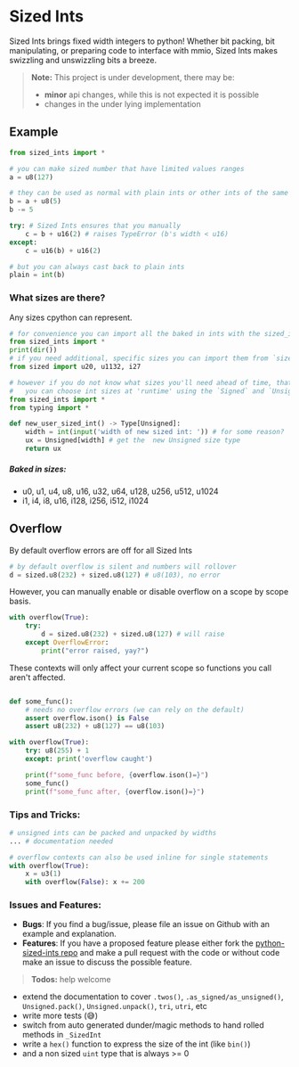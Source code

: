 # Sized Ints

Sized Ints brings fixed width integers to python! Whether bit packing, bit manipulating, or preparing code to interface with mmio, Sized Ints makes swizzling and unswizzling bits a breeze.

> __Note:__ This project is under development, there may be:
> - **minor** api changes, while this is not expected it is possible
> - changes in the under lying implementation

## Example
```python
from sized_ints import *

# you can make sized number that have limited values ranges
a = u8(127)

# they can be used as normal with plain ints or other ints of the same size
b = a + u8(5)
b -= 5

try: # Sized Ints ensures that you manually
    c = b + u16(2) # raises TypeError (b's width < u16)
except:
    c = u16(b) + u16(2)

# but you can always cast back to plain ints
plain = int(b)
```

### What sizes are there?
Any sizes cpython can represent.
```python
# for convenience you can import all the baked in ints with the sized_ints module
from sized_ints import *
print(dir())
# if you need additional, specific sizes you can import them from `sized`
from sized import u20, u1132, i27

# however if you do not know what sizes you'll need ahead of time, that's fine.
#   you can choose int sizes at 'runtime' using the `Signed` and `Unsigned` types
from sized_ints import *
from typing import *

def new_user_sized_int() -> Type[Unsigned]:
    width = int(input('width of new sized int: ')) # for some reason?
    ux = Unsigned[width] # get the  new Unsigned size type
    return ux
```
##### Baked in sizes:
- u0, u1, u4, u8, u16, u32, u64, u128, u256, u512, u1024
- i1, i4, i8, u16, i128, i256, i512, i1024

## Overflow
By default overflow errors are off for all Sized Ints

```python
# by default overflow is silent and numbers will rollover
d = sized.u8(232) + sized.u8(127) # u8(103), no error
```

However, you can manually enable or disable overflow on a scope by scope basis.
```python
with overflow(True):
    try:
        d = sized.u8(232) + sized.u8(127) # will raise
    except OverflowError:
        print("error raised, yay?")
```
These contexts will only affect your current scope so functions you call aren't affected.
```python

def some_func():
    # needs no overflow errors (we can rely on the default)
    assert overflow.ison() is False
    assert u8(232) + u8(127) == u8(103)

with overflow(True):
    try: u8(255) + 1
    except: print('overflow caught')

    print(f"some_func before, {overflow.ison()=}")
    some_func()
    print(f"some_func after, {overflow.ison()=}")
```

### Tips and Tricks:
```python
# unsigned ints can be packed and unpacked by widths
... # documentation needed
```
```python
# overflow contexts can also be used inline for single statements
with overflow(True):
    x = u3(1)
    with overflow(False): x += 200
```

### Issues and Features:
- __Bugs__: If you find a bug/issue, please file an issue on Github with an example and explanation.
- __Features__: If you have a proposed feature please either fork the [python-sized-ints repo](https://github.com/TG-Techie/python-sized-ints) and make a pull request with the code or without code make an issue to discuss the possible feature.

> __Todos:__ help welcome
- extend the documentation to cover `.twos()`, `.as_signed/as_unsigned()`, `Unsigned.pack()`, `Unsigned.unpack()`, `tri`, `utri`, etc
- write more tests (:sweat_smile:)
- switch from auto generated dunder/magic methods to hand rolled methods in `_SizedInt`
- write a `hex()` function to express the size of the int (like `bin()`)
- and a non sized `uint` type that is always >= 0
